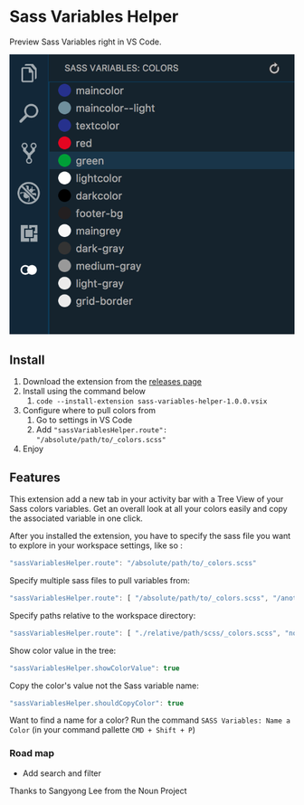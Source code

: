 # Sass Variables Helper

Preview Sass Variables right in VS Code.

![Sass Variables Helper](https://raw.githubusercontent.com/Nkzq/sass-variables-helper/master/resources/sass-variables.png)

## Install

1. Download the extension from the [releases page](https://github.com/nperez0111/sass-variables-helper/releases)
2. Install using the command below
   1. `code --install-extension sass-variables-helper-1.0.0.vsix`
3. Configure where to pull colors from
   1. Go to settings in VS Code
   2. Add `"sassVariablesHelper.route": "/absolute/path/to/_colors.scss"`
4. Enjoy

## Features

This extension add a new tab in your activity bar with a Tree View of your Sass colors variables.
Get an overall look at all your colors easily and copy the associated variable in one click.

After you installed the extension, you have to specify the sass file you want to explore in your workspace settings, like so :

```js
"sassVariablesHelper.route": "/absolute/path/to/_colors.scss"
```

Specify multiple sass files to pull variables from:

```js
"sassVariablesHelper.route": [ "/absolute/path/to/_colors.scss", "/another/file/_other-colors.scss" ]
```

Specify paths relative to the workspace directory:

```js
"sassVariablesHelper.route": [ "./relative/path/scss/_colors.scss", "node_modules/relative/dir/_colors.scss" ]
```

Show color value in the tree:

```js
"sassVariablesHelper.showColorValue": true
```

Copy the color's value not the Sass variable name:

```js
"sassVariablesHelper.shouldCopyColor": true
```

Want to find a name for a color? Run the command `SASS Variables: Name a Color` (in your command pallette `CMD + Shift + P`)

### Road map

- Add search and filter

Thanks to Sangyong Lee from the Noun Project
